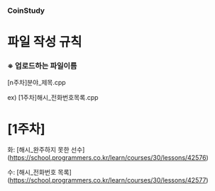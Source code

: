 ### CoinStudy

# 파일 작성 규칙
### ※ 업로드하는 파일이름
[n주차]분야_제목.cpp

ex) [1주차]해시_전화번호목록.cpp

# [1주차]
화: [해시_완주하지 못한 선수] (https://school.programmers.co.kr/learn/courses/30/lessons/42576) 

수: [해시_전화번호 목록] (https://school.programmers.co.kr/learn/courses/30/lessons/42577)
